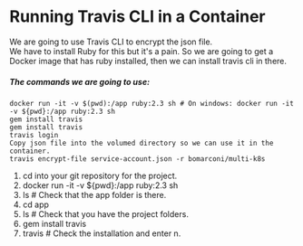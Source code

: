 # Running Travis CLI in a Container
We are going to use Travis CLI to encrypt the json file.  
We have to install Ruby for this but it's a pain. So we are going to get a Docker image that has ruby installed, then we can install travis cli in there.  
##### The commands we are going to use:  
```
docker run -it -v $(pwd):/app ruby:2.3 sh # On windows: docker run -it -v ${pwd}:/app ruby:2.3 sh  
gem install travis 
gem install travis  
travis login  
Copy json file into the volumed directory so we can use it in the container.  
travis encrypt-file service-account.json -r bomarconi/multi-k8s  
```
1. cd into your git repository for the project.  
2. docker run -it -v ${pwd}:/app ruby:2.3 sh  
3. ls # Check that the app folder is there.  
4. cd app  
5. ls # Check that you have the project folders.  
6. gem install travis  
7. travis # Check the installation and enter n.  
